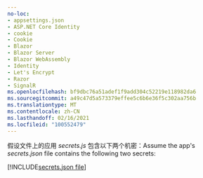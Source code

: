 ```yaml
---
no-loc:
- appsettings.json
- ASP.NET Core Identity
- cookie
- Cookie
- Blazor
- Blazor Server
- Blazor WebAssembly
- Identity
- Let's Encrypt
- Razor
- SignalR
ms.openlocfilehash: bf9dbc76a51adef1f9add304c52219e118982da6
ms.sourcegitcommit: a49c47d5a573379effee5c6b6e36f5c302aa756b
ms.translationtype: MT
ms.contentlocale: zh-CN
ms.lasthandoff: 02/16/2021
ms.locfileid: "100552479"
---
```

<span data-ttu-id="d19dc-101">假设文件上的应用 *secrets.js* 包含以下两个机密：</span><span class="sxs-lookup"><span data-stu-id="d19dc-101">Assume the app's *secrets.json* file contains the following two secrets:</span></span>

[!INCLUDE[secrets.json file](secrets-json-file.md)]
